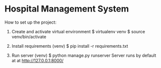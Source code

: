 Hospital Management System
==========================


How to set up the project:

1. Create and activate virtual environment
	$ virtualenv venv 
	$ source venv/bin/activate

2. Install requirements
	(venv) $ pip install -r requirements.txt

3. Run server 
	(venv) $ python manage.py runserver
Server runs by default at at http://127.0.0.1:8000/
